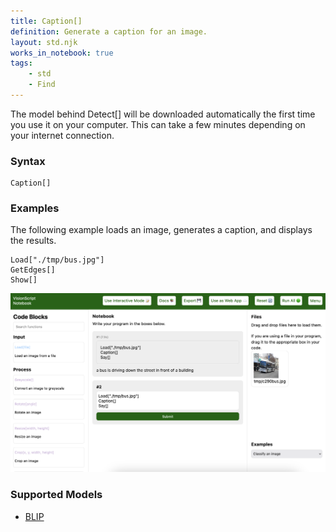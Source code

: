 ```yaml
---
title: Caption[]
definition: Generate a caption for an image.
layout: std.njk
works_in_notebook: true
tags:
    - std
    - Find
---
```


<div class="note">
<p>The model behind Detect[] will be downloaded automatically the first time you use it on your computer. This can take a few minutes depending on your internet connection.</p>
</div>

### Syntax

```
Caption[]
```

### Examples

The following example loads an image, generates a caption, and displays the results.

```
Load["./tmp/bus.jpg"]
GetEdges[]
Show[]
```

![A caption reading "a bus is driving down the street in front of a building"](/assets/caption.png)

### Supported Models

- [BLIP](https://github.com/salesforce/BLIP)